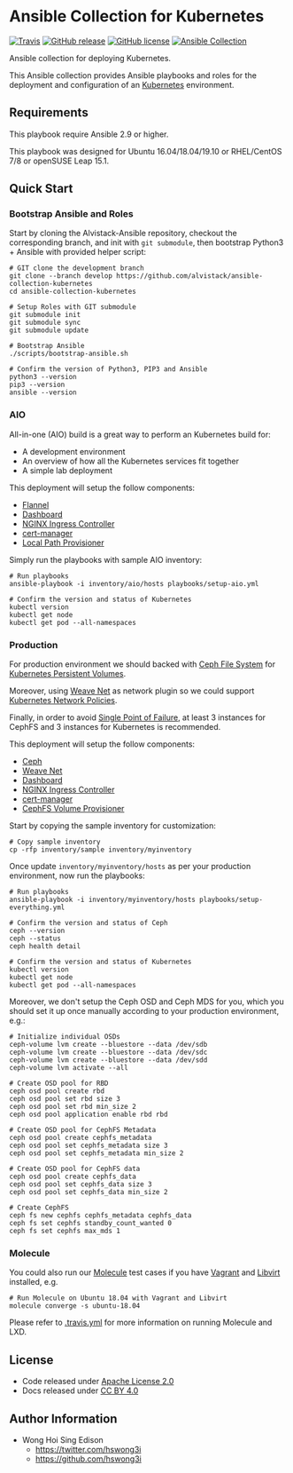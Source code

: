 # Ansible Collection for Kubernetes

[![Travis](https://img.shields.io/travis/com/alvistack/ansible-collection-kubernetes.svg)](https://travis-ci.com/alvistack/ansible-collection-kubernetes)
[![GitHub release](https://img.shields.io/github/release/alvistack/ansible-collection-kubernetes.svg)](https://github.com/alvistack/ansible-collection-kubernetes/releases)
[![GitHub license](https://img.shields.io/github/license/alvistack/ansible-collection-kubernetes.svg)](https://github.com/alvistack/ansible-collection-kubernetes/blob/master/LICENSE)
[![Ansible Collection](https://img.shields.io/badge/galaxy-alvistack.kubernetes-blue.svg)](https://galaxy.ansible.com/alvistack/kubernetes)

Ansible collection for deploying Kubernetes.

This Ansible collection provides Ansible playbooks and roles for the deployment and configuration of an [Kubernetes](https://github.com/kubernetes/kubernetes) environment.

## Requirements

This playbook require Ansible 2.9 or higher.

This playbook was designed for Ubuntu 16.04/18.04/19.10 or RHEL/CentOS 7/8 or openSUSE Leap 15.1.

## Quick Start

### Bootstrap Ansible and Roles

Start by cloning the Alvistack-Ansible repository, checkout the corresponding branch, and init with `git submodule`, then bootstrap Python3 + Ansible with provided helper script:

    # GIT clone the development branch
    git clone --branch develop https://github.com/alvistack/ansible-collection-kubernetes
    cd ansible-collection-kubernetes
    
    # Setup Roles with GIT submodule
    git submodule init
    git submodule sync
    git submodule update
    
    # Bootstrap Ansible
    ./scripts/bootstrap-ansible.sh
    
    # Confirm the version of Python3, PIP3 and Ansible
    python3 --version
    pip3 --version
    ansible --version

### AIO

All-in-one (AIO) build is a great way to perform an Kubernetes build for:

  - A development environment
  - An overview of how all the Kubernetes services fit together
  - A simple lab deployment

This deployment will setup the follow components:

  - [Flannel](https://github.com/coreos/flannel)
  - [Dashboard](https://github.com/kubernetes/dashboard)
  - [NGINX Ingress Controller](https://github.com/kubernetes/ingress-nginx)
  - [cert-manager](https://github.com/jetstack/cert-manager)
  - [Local Path Provisioner](https://github.com/rancher/local-path-provisioner)

Simply run the playbooks with sample AIO inventory:

    # Run playbooks
    ansible-playbook -i inventory/aio/hosts playbooks/setup-aio.yml
    
    # Confirm the version and status of Kubernetes
    kubectl version
    kubectl get node
    kubectl get pod --all-namespaces

### Production

For production environment we should backed with [Ceph File System](https://docs.ceph.com/docs/master/cephfs/) for [Kubernetes Persistent Volumes](https://kubernetes.io/docs/concepts/storage/persistent-volumes/).

Moreover, using [Weave Net](https://github.com/weaveworks/weave) as network plugin so we could support [Kubernetes Network Policies](https://kubernetes.io/docs/concepts/services-networking/network-policies/).

Finally, in order to avoid [Single Point of Failure](https://en.wikipedia.org/wiki/Single_point_of_failure), at least 3 instances for CephFS and 3 instances for Kubernetes is recommended.

This deployment will setup the follow components:

  - [Ceph](https://ceph.io/)
  - [Weave Net](https://github.com/weaveworks/weave)
  - [Dashboard](https://github.com/kubernetes/dashboard)
  - [NGINX Ingress Controller](https://github.com/kubernetes/ingress-nginx)
  - [cert-manager](https://github.com/jetstack/cert-manager)
  - [CephFS Volume Provisioner](https://github.com/kubernetes-incubator/external-storage/tree/master/ceph/cephfs)

Start by copying the sample inventory for customization:

    # Copy sample inventory
    cp -rfp inventory/sample inventory/myinventory

Once update `inventory/myinventory/hosts` as per your production environment, now run the playbooks:

    # Run playbooks
    ansible-playbook -i inventory/myinventory/hosts playbooks/setup-everything.yml
    
    # Confirm the version and status of Ceph
    ceph --version
    ceph --status
    ceph health detail
    
    # Confirm the version and status of Kubernetes
    kubectl version
    kubectl get node
    kubectl get pod --all-namespaces

Moreover, we don't setup the Ceph OSD and Ceph MDS for you, which you should set it up once manually according to your production environment, e.g.:

    # Initialize individual OSDs
    ceph-volume lvm create --bluestore --data /dev/sdb
    ceph-volume lvm create --bluestore --data /dev/sdc
    ceph-volume lvm create --bluestore --data /dev/sdd
    ceph-volume lvm activate --all
    
    # Create OSD pool for RBD
    ceph osd pool create rbd
    ceph osd pool set rbd size 3
    ceph osd pool set rbd min_size 2
    ceph osd pool application enable rbd rbd
    
    # Create OSD pool for CephFS Metadata
    ceph osd pool create cephfs_metadata
    ceph osd pool set cephfs_metadata size 3
    ceph osd pool set cephfs_metadata min_size 2
    
    # Create OSD pool for CephFS data
    ceph osd pool create cephfs_data
    ceph osd pool set cephfs_data size 3
    ceph osd pool set cephfs_data min_size 2
    
    # Create CephFS
    ceph fs new cephfs cephfs_metadata cephfs_data
    ceph fs set cephfs standby_count_wanted 0
    ceph fs set cephfs max_mds 1

### Molecule

You could also run our [Molecule](https://molecule.readthedocs.io/en/stable/) test cases if you have [Vagrant](https://www.vagrantup.com/) and [Libvirt](https://libvirt.org/) installed, e.g.

    # Run Molecule on Ubuntu 18.04 with Vagrant and Libvirt
    molecule converge -s ubuntu-18.04

Please refer to [.travis.yml](.travis.yml) for more information on running Molecule and LXD.

## License

  - Code released under [Apache License 2.0](LICENSE)
  - Docs released under [CC BY 4.0](http://creativecommons.org/licenses/by/4.0/)

## Author Information

  - Wong Hoi Sing Edison
      - <https://twitter.com/hswong3i>
      - <https://github.com/hswong3i>
